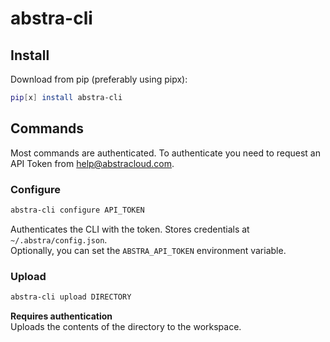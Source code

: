 # abstra-cli

## Install
Download from pip (preferably using pipx):
```sh
pip[x] install abstra-cli
```



## Commands

Most commands are authenticated. To authenticate you need to request an API Token from [help@abstracloud.com](help@abstracloud.com).

### Configure
``` sh
abstra-cli configure API_TOKEN
```
Authenticates the CLI with the token. Stores credentials at `~/.abstra/config.json`.  
Optionally, you can set the `ABSTRA_API_TOKEN` environment variable.

### Upload
``` sh
abstra-cli upload DIRECTORY
```
**Requires authentication**  
Uploads the contents of the directory to the workspace. 